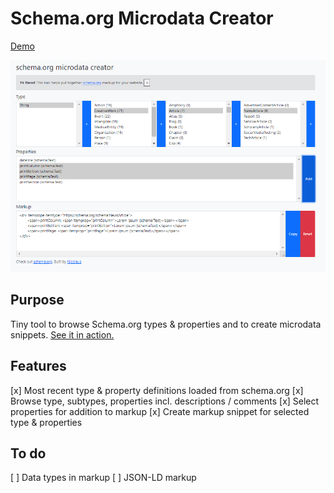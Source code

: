 # Schema.org Microdata Creator

[Demo](https://nicolaus-hee.github.io/schema-org-microdata-creator/)

<img src="screenshot.png" alt="Screenshot of schema.org microdata creator">

## Purpose

Tiny tool to browse Schema.org types & properties and to create microdata snippets. [See it in action.](https://nicolaus-hee.github.io/schema-org-microdata-creator/)

## Features

[x] Most recent type & property definitions loaded from schema.org
[x] Browse type, subtypes, properties incl. descriptions / comments
[x] Select properties for addition to markup
[x] Create markup snippet for selected type & properties

## To do

[ ] Data types in markup
[ ] JSON-LD markup